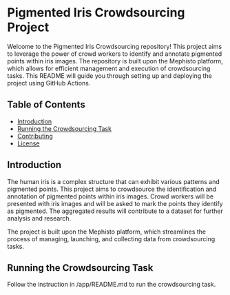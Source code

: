 # Pigmented Iris Crowdsourcing Project

Welcome to the Pigmented Iris Crowdsourcing repository! This project aims to leverage the power of crowd workers to identify and annotate pigmented points within iris images. The repository is built upon the Mephisto platform, which allows for efficient management and execution of crowdsourcing tasks. This README will guide you through setting up and deploying the project using GitHub Actions.

## Table of Contents

- [Introduction](#introduction)
- [Running the Crowdsourcing Task](#running-the-crowdsourcing-task)
- [Contributing](#contributing)
- [License](#license)

## Introduction

The human iris is a complex structure that can exhibit various patterns and pigmented points. This project aims to crowdsource the identification and annotation of pigmented points within iris images. Crowd workers will be presented with iris images and will be asked to mark the points they identify as pigmented. The aggregated results will contribute to a dataset for further analysis and research.

The project is built upon the Mephisto platform, which streamlines the process of managing, launching, and collecting data from crowdsourcing tasks.

## Running the Crowdsourcing Task

Follow the instruction in /app/README.md to run the crowdsourcing task.